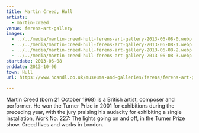 ```yaml
---
title: Martin Creed, Hull
artists:
  - martin-creed
venue: ferens-art-gallery
images:
  - ../../media/martin-creed-hull-ferens-art-gallery-2013-06-08-0.webp
  - ../../media/martin-creed-hull-ferens-art-gallery-2013-06-08-1.webp
  - ../../media/martin-creed-hull-ferens-art-gallery-2013-06-08-2.webp
  - ../../media/martin-creed-hull-ferens-art-gallery-2013-06-08-3.webp
startdate: 2013-06-08
enddate: 2013-10-06
town: Hull
url: https://www.hcandl.co.uk/museums-and-galleries/ferens/ferens-art-gallery

---
```


Martin Creed (born 21 October 1968) is a British artist, composer and performer. He won the Turner Prize in 2001 for exhibitions during the preceding year, with the jury praising his audacity for exhibiting a single installation, Work No. 227: The lights going on and off, in the Turner Prize show. Creed lives and works in London.